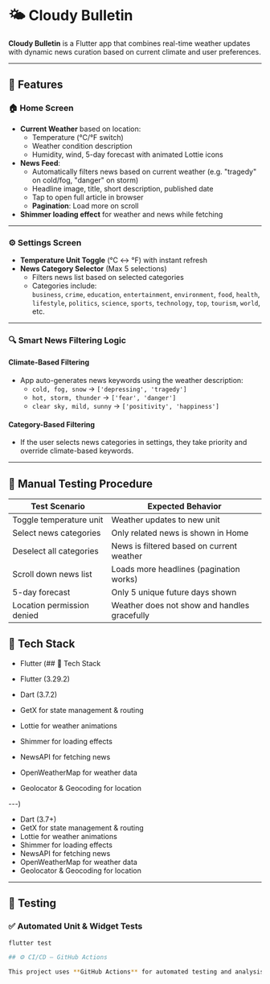 # 🌤️ Cloudy Bulletin

**Cloudy Bulletin** is a Flutter app that combines real-time weather updates with dynamic news curation based on current climate and user preferences.

---

## 🚀 Features

### 🏠 Home Screen
- **Current Weather** based on location:
  - Temperature (°C/°F switch)
  - Weather condition description
  - Humidity, wind, 5-day forecast with animated Lottie icons
- **News Feed**:
  - Automatically filters news based on current weather (e.g. "tragedy" on cold/fog, "danger" on storm)
  - Headline image, title, short description, published date
  - Tap to open full article in browser
  - **Pagination**: Load more on scroll
- **Shimmer loading effect** for weather and news while fetching

---

### ⚙️ Settings Screen
- **Temperature Unit Toggle** (°C ↔ °F) with instant refresh
- **News Category Selector** (Max 5 selections)
  - Filters news list based on selected categories
  - Categories include:  
    `business`, `crime`, `education`, `entertainment`, `environment`, `food`, `health`, `lifestyle`, `politics`, `science`, `sports`, `technology`, `top`, `tourism`, `world`, etc.

---

### 🔍 Smart News Filtering Logic

#### Climate-Based Filtering
- App auto-generates news keywords using the weather description:
  - `cold, fog, snow` → `['depressing', 'tragedy']`
  - `hot, storm, thunder` → `['fear', 'danger']`
  - `clear sky, mild, sunny` → `['positivity', 'happiness']`

#### Category-Based Filtering
- If the user selects news categories in settings, they take priority and override climate-based keywords.

---

## 🧪 Manual Testing Procedure

| Test Scenario                       | Expected Behavior                                              |
|------------------------------------|----------------------------------------------------------------|
| Toggle temperature unit            | Weather updates to new unit                         |
| Select news categories             | Only related news is shown in Home                            |
| Deselect all categories            | News is filtered based on current weather                     |
| Scroll down news list              | Loads more headlines (pagination works)                       |
| 5-day forecast                     | Only 5 unique future days shown                               |
| Location permission denied         | Weather does not show and handles gracefully                  |


## 🧱 Tech Stack

- Flutter (## 🧱 Tech Stack

- Flutter (3.29.2)
- Dart (3.7.2)
- GetX for state management & routing
- Lottie for weather animations
- Shimmer for loading effects
- NewsAPI for fetching news
- OpenWeatherMap for weather data
- Geolocator & Geocoding for location

---)
- Dart (3.7+)
- GetX for state management & routing
- Lottie for weather animations
- Shimmer for loading effects
- NewsAPI for fetching news
- OpenWeatherMap for weather data
- Geolocator & Geocoding for location

---

## 🧪 Testing

### ✅ Automated Unit & Widget Tests

```bash
flutter test

## ⚙️ CI/CD – GitHub Actions

This project uses **GitHub Actions** for automated testing and analysis.
